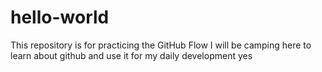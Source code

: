 # hello-world
This repository is for practicing the GitHub Flow
I will be camping here to learn about github and use it for my daily development
yes
